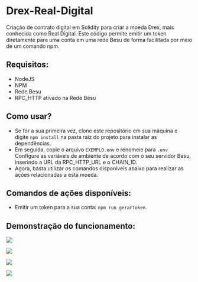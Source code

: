 # Drex-Real-Digital
Criação de contrato digital em Solidity para criar a moeda Drex, mais conhecida como Real Digital. Este código permite emitir um token diretamente para uma conta em uma rede Besu de forma facilitada por meio de um comando npm.

## Requisitos:
- NodeJS
- NPM
- Rede Besu
- RPC_HTTP ativado na Rede Besu

## Como usar?
- Se for a sua primeira vez, clone este repositório em sua máquina e digite `npm install` na pasta raiz do projeto para instalar as dependências.
- Em seguida, copie o arquivo `EXEMPLO.env` e renomeie para `.env` Configure as variáveis de ambiente de acordo com o seu servidor Besu, inserindo a URL da RPC_HTTP_URL e o CHAIN_ID.
- Agora, basta utilizar os comandos disponíveis abaixo para realizar as ações relacionadas a esta moeda.

## Comandos de ações disponíveis:
- Emitir um token para a sua conta: `npm run gerarToken`.

## Demonstração do funcionamento:
![](https://i.imgur.com/snWtrJJ.png)

![](https://i.imgur.com/7pEh1en.png)

![](https://i.imgur.com/awqmvO1.png)

![](https://i.imgur.com/wNGODrw.png)